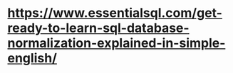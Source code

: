 # https://www.essentialsql.com/get-ready-to-learn-sql-database-normalization-explained-in-simple-english/

